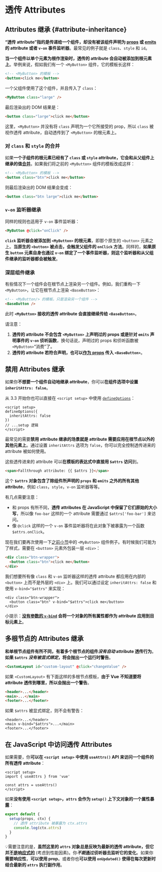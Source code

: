 # 透传 Attributes

## Attributes 继承 {#attribute-inheritance}

**“透传 attribute”指的是传递给一个组件，却没有被该组件声明为 [props](./Props.md) 或 [emits](./事件.md) 的 attribute 或者 `v-on` 事件监听器**。最常见的例子就是 `class`、`style` 和 `id`。

**当一个组件以单个元素为根作渲染时，透传的 attribute 会自动被添加到根元素上**。举例来说，假如我们有一个 `<MyButton>` 组件，它的模板长这样：

```html
<!-- <MyButton> 的模板 -->
<button>click me</button>
```

一个父组件使用了这个组件，并且传入了 `class`：

```html
<MyButton class="large" />
```

最后渲染出的 DOM 结果是：

```html
<button class="large">click me</button>
```

这里，`<MyButton>` 并没有将 `class` 声明为一个它所接受的 prop，所以 `class` 被视作透传 attribute，自动透传到了 `<MyButton>` 的根元素上。

### 对 `class` 和 `style` 的合并

如果**一个子组件的根元素已经有了 `class` 或 `style` attribute，它会和从父组件上继承的值<u>合并</u>**。如果我们将之前的 `<MyButton>` 组件的模板改成这样：

```html
<!-- <MyButton> 的模板 -->
<button class="btn">click me</button>
```

则最后渲染出的 DOM 结果会变成：

```html
<button class="btn large">click me</button>
```

### `v-on` 监听器继承

同样的规则也适用于 `v-on` 事件监听器：

```html
<MyButton @click="onClick" />
```

**`click` 监听器会被添加到 `<MyButton>` 的根元素**，即那个原生的 `<button>` 元素之上。**当原生的 `<button>` 被点击，会触发父组件的 `onClick` 方法**。同样的，**如果原生 `button` 元素自身也通过 `v-on` 绑定了一个事件监听器，则这个监听器和从父组件继承的监听器都会被触发**。

### 深层组件继承

有些情况下一个组件会在根节点上渲染另一个组件。例如，我们重构一下 `<MyButton>`，让它在根节点上渲染 `<BaseButton>`：

```html
<!-- <MyButton/> 的模板，只是渲染另一个组件 -->
<BaseButton />
```

此时 **`<MyButton>` 接收的透传 attribute 会直接继续传给 `<BaseButton>`**。

请注意：

1. **透传的 attribute 不会包含 `<MyButton>` 上声明过的 props 或是针对 `emits` 声明事件的 `v-on` 侦听函数**，换句话说，声明过的 props 和侦听函数被 `<MyButton>`“消费”了。
2. **透传的 attribute 若符合声明，也可以<u>作为 props</u> 传入 `<BaseButton>`**。

## 禁用 Attributes 继承

如果你**不想要一个组件自动地继承 attribute**，你可以**在组件选项中设置 `inheritAttrs: false`**。

从 3.3 开始你也可以直接在 `<script setup>` 中使用 [`defineOptions`](https://cn.vuejs.org/api/sfc-script-setup.html#defineoptions)：

```vue
<script setup>
defineOptions({
  inheritAttrs: false
})
// ...setup 逻辑
</script>
```

最常见的需要**禁用 attribute 继承的场景就是 attribute 需要应用在根节点以外的其他元素上**。通过设置 `inheritAttrs` 选项为 `false`，你可以完全控制透传进来的 attribute 被如何使用。

这些透传进来的 attribute 可以**在模板的表达式中直接用 `$attrs` 访问**到。

```html
<span>Fallthrough attribute: {{ $attrs }}</span>
```

这个 **`$attrs` 对象包含了除组件所声明的 `props` 和 `emits` 之外的所有其他 attribute**，例如 `class`，`style`，`v-on` 监听器等等。

有几点需要注意：

- 和 props 有所不同，**透传 attributes 在 JavaScript 中保留了它们原始的大小写**，所以像 `foo-bar` 这样的一个 attribute 需要通过 `$attrs['foo-bar']` 来访问。
- 像 `@click` 这样的一个 `v-on` 事件监听器将在此对象下被暴露为一个函数 `$attrs.onClick`。

现在我们要再次使用一下[之前小节](#attribute-inheritance)中的 `<MyButton>` 组件例子。有时候我们可能为了样式，需要在 `<button>` 元素外包装一层 `<div>`：

```html
<div class="btn-wrapper">
  <button class="btn">click me</button>
</div>
```

我们想要所有像 `class` 和 `v-on` 监听器这样的透传 attribute 都应用在内部的 `<button>` 上而不是外层的 `<div>` 上。我们可以通过设定 `inheritAttrs: false` 和使用 `v-bind="$attrs"` 来实现：

```vue-html{2}
<div class="btn-wrapper">
  <button class="btn" v-bind="$attrs">click me</button>
</div>
```

小提示：**[没有参数的 `v-bind`](https://cn.vuejs.org/guide/essentials/template-syntax.html#dynamically-binding-multiple-attributes) 会将一个对象的所有属性都作为 attribute 应用到目标元素上**。

## 多根节点的 Attributes 继承

**和单根节点组件有所不同，有着多个根节点的组件*没有自动* attribute 透传行为**。**如果 `$attrs` *没有被显式绑定*，将会抛出一个运行时警告**。

```html
<CustomLayout id="custom-layout" @click="changeValue" />
```

如果 `<CustomLayout>` 有下面这样的多根节点模板，**由于 Vue 不知道要将 attribute 透传到哪里，所以会抛出一个警告**。

```html
<header>...</header>
<main>...</main>
<footer>...</footer>
```

如果 `$attrs` 被显式绑定，则不会有警告：

```vue-html{2}
<header>...</header>
<main v-bind="$attrs">...</main>
<footer>...</footer>
```

## 在 JavaScript 中访问透传 Attributes

如果需要，你**可以在 `<script setup>` 中使用 `useAttrs()` API 来访问一个组件的所有透传 attribute**：

```vue
<script setup>
import { useAttrs } from 'vue'

const attrs = useAttrs()
</script>
```

如果**没有使用 `<script setup>`，`attrs` 会作为 `setup()` 上下文对象的一个属性暴露**：

```js
export default {
  setup(props, ctx) {
    // 透传 attribute 被暴露为 ctx.attrs
    console.log(ctx.attrs)
  }
}
```

💡需要注意的是，**虽然这里的 `attrs` 对象总是反映为最新的透传 attribute，但它并<u>不是响应式的</u>** (考虑到性能因素)。你***不能*通过侦听器去监听它的变化**。如果你**需要响应性**，**可以使用 prop**。或者你也**可以使用 `onUpdated()` 使得在每次更新时结合最新的 `attrs` 执行副作用**。
